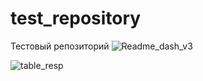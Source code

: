 # test_repository
Тестовый репозиторий
![Readme_dash_v3](https://github.com/rmatuev/test_repository/assets/50539666/607bec4b-a2f7-4de1-ad39-fe158300c158)

![table_resp](https://github.com/rmatuev/test_repository/assets/50539666/f8661c4c-285b-4151-b57b-05bf2ca60376)

